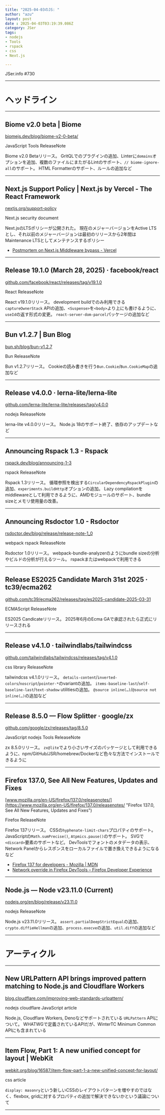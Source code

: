 ```yaml
---
title: "2025-04-03のJS: "
author: "azu"
layout: post
date : 2025-04-03T03:19:39.086Z
category: JSer
tags:
- nodejs
- Tools
- rspack
- css
- Next.js

---
```


JSer.info #730

----

<h1 class="site-genre">ヘッドライン</h1>

----

## Biome v2.0 beta | Biome
[biomejs.dev/blog/biome-v2-0-beta/](https://biomejs.dev/blog/biome-v2-0-beta/ "Biome v2.0 beta | Biome")
<p class="jser-tags jser-tag-icon"><span class="jser-tag">JavaScript</span> <span class="jser-tag">Tools</span> <span class="jser-tag">ReleaseNote</span></p>

Biome v2.0 Betaリリース。
GritQLでのプラグインの追加、Linterに`domains`オプションを追加、複数のファイルにまたがるLintのサポート、`// biome-ignore-all`のサポート。
HTML Formatterのサポート、ルールの追加など


----

## Next.js Support Policy | Next.js by Vercel - The React Framework
[nextjs.org/support-policy](https://nextjs.org/support-policy "Next.js Support Policy | Next.js by Vercel - The React Framework")
<p class="jser-tags jser-tag-icon"><span class="jser-tag">Next.js</span> <span class="jser-tag">security</span> <span class="jser-tag">document</span></p>

Next.jsのLTSポリシーが公開された。
現在のメジャーバージョンをActive LTSとし、それ以前のメジャーバージョンは最初のリリースから2年間はMaintenance LTSとしてメンテナンスするポリシー

- [Postmortem on Next.js Middleware bypass - Vercel](https://vercel.com/blog/postmortem-on-next-js-middleware-bypass "Postmortem on Next.js Middleware bypass - Vercel")

----

## Release 19.1.0 (March 28, 2025) · facebook/react
[github.com/facebook/react/releases/tag/v19.1.0](https://github.com/facebook/react/releases/tag/v19.1.0 "Release 19.1.0 (March 28, 2025) · facebook/react")
<p class="jser-tags jser-tag-icon"><span class="jser-tag">React</span> <span class="jser-tag">ReleaseNote</span></p>

React v19.1.0リリース。
development buildでのみ利用できる`captureOwnerStack` APIの追加、`<Suspense>`を`<body>`より上にも書けるように、`useId`の返す形式の変更。
`react-server-dom-parcel`パッケージの追加など


----

## Bun v1.2.7 | Bun Blog
[bun.sh/blog/bun-v1.2.7](https://bun.sh/blog/bun-v1.2.7 "Bun v1.2.7 | Bun Blog")
<p class="jser-tags jser-tag-icon"><span class="jser-tag">Bun</span> <span class="jser-tag">ReleaseNote</span></p>

Bun v1.2.7リリース。
Cookieの読み書きを行う`Bun.Cookie`/`Bun.CookieMap`の追加など


----

## Release v4.0.0 · lerna-lite/lerna-lite
[github.com/lerna-lite/lerna-lite/releases/tag/v4.0.0](https://github.com/lerna-lite/lerna-lite/releases/tag/v4.0.0 "Release v4.0.0 · lerna-lite/lerna-lite")
<p class="jser-tags jser-tag-icon"><span class="jser-tag">nodejs</span> <span class="jser-tag">ReleaseNote</span></p>

lerna-lite v4.0.0リリース。
Node.js 18のサポート終了、依存のアップデートなど


----

## Announcing Rspack 1.3 - Rspack
[rspack.dev/blog/announcing-1-3](https://rspack.dev/blog/announcing-1-3 "Announcing Rspack 1.3 - Rspack")
<p class="jser-tags jser-tag-icon"><span class="jser-tag">rspack</span> <span class="jser-tag">ReleaseNote</span></p>

Rspack 1.3リリース。
循環参照を検出する`CircularDependencyRspackPlugin`の追加、`experiments.buildHttp`オプションの追加。
Lazy compilationをmiddlewareとして利用できるように、AMDモジュールのサポート、bundle sizeとメモリ使用量の改善。


----

## Announcing Rsdoctor 1.0 - Rsdoctor
[rsdoctor.dev/blog/release/release-note-1\_0](https://rsdoctor.dev/blog/release/release-note-1_0 "Announcing Rsdoctor 1.0 - Rsdoctor")
<p class="jser-tags jser-tag-icon"><span class="jser-tag">webpack</span> <span class="jser-tag">rspack</span> <span class="jser-tag">ReleaseNote</span></p>

Rsdoctor 1.0リリース。
webpack-bundle-analyzerのようにbundle sizeの分析やビルドの分析が行えるツール。
rspackまたはwebpackで利用できる


----

## Release ES2025 Candidate March 31st 2025 · tc39/ecma262
[github.com/tc39/ecma262/releases/tag/es2025-candidate-2025-03-31](https://github.com/tc39/ecma262/releases/tag/es2025-candidate-2025-03-31 "Release ES2025 Candidate March 31st 2025 · tc39/ecma262")
<p class="jser-tags jser-tag-icon"><span class="jser-tag">ECMAScript</span> <span class="jser-tag">ReleaseNote</span></p>

ES2025 Candicateリリース。
2025年6月のEcma GAで承認されたら正式にリリースされる


----

## Release v4.1.0 · tailwindlabs/tailwindcss
[github.com/tailwindlabs/tailwindcss/releases/tag/v4.1.0](https://github.com/tailwindlabs/tailwindcss/releases/tag/v4.1.0 "Release v4.1.0 · tailwindlabs/tailwindcss")
<p class="jser-tags jser-tag-icon"><span class="jser-tag">css</span> <span class="jser-tag">library</span> <span class="jser-tag">ReleaseNote</span></p>

tailwindcss v4.1.0リリース。
`details-content`/`inverted-colors`/`noscript`/`pointer-*`のvariantの追加。
`items-baseline-last`/`self-baseline-last`/`text-shadow` utilitiesの追加。
`@source inline(…)`/`@source not inline(…)`の追加など


----

## Release 8.5.0 — Flow Splitter · google/zx
[github.com/google/zx/releases/tag/8.5.0](https://github.com/google/zx/releases/tag/8.5.0 "Release 8.5.0 — Flow Splitter · google/zx")
<p class="jser-tags jser-tag-icon"><span class="jser-tag">JavaScript</span> <span class="jser-tag">nodejs</span> <span class="jser-tag">Tools</span> <span class="jser-tag">ReleaseNote</span></p>

zx 8.5.0リリース。
`zx@lite`でより小さいサイズのパッケージとして利用できるように、npm/GitHub/JSR/homebrew/Dockerなど色々な方法でインストールできるように


----

## Firefox 137.0, See All New Features, Updates and Fixes
[www.mozilla.org/en-US/firefox/137.0/releasenotes/](https://www.mozilla.org/en-US/firefox/137.0/releasenotes/ "Firefox 137.0, See All New Features, Updates and Fixes")
<p class="jser-tags jser-tag-icon"><span class="jser-tag">Firefox</span> <span class="jser-tag">ReleaseNote</span></p>

Firefox 137リリース。
CSSの`hyphenate-limit-chars`プロパティのサポート。
JavaScriptの`Math.sumPrecise()`, `Atpmics.pause()`のサポート。
SVGで`<discard>`要素のサポートなど。
DevToolsでフォントのメタデータの表示、Network Panelからレスポンスをローカルファイルで置き換えできるようになるなど

- [Firefox 137 for developers - Mozilla | MDN](https://developer.mozilla.org/en-US/docs/Mozilla/Firefox/Releases/137 "Firefox 137 for developers - Mozilla | MDN")
- [Network override in Firefox DevTools – Firefox Developer Experience](https://fxdx.dev/network-override-in-firefox-devtools/ "Network override in Firefox DevTools – Firefox Developer Experience")

----

## Node.js — Node v23.11.0 (Current)
[nodejs.org/en/blog/release/v23.11.0](https://nodejs.org/en/blog/release/v23.11.0 "Node.js — Node v23.11.0 (Current)")
<p class="jser-tags jser-tag-icon"><span class="jser-tag">nodejs</span> <span class="jser-tag">ReleaseNote</span></p>

Node.js v23.11.0リリース。
`assert.partialDeepStrictEqual`の追加、`crypto.diffieHellman`の追加、`process.execve`の追加、`util.diff`の追加など


----
<h1 class="site-genre">アーティクル</h1>

----

## New URLPattern API brings improved pattern matching to Node.js and Cloudflare Workers
[blog.cloudflare.com/improving-web-standards-urlpattern/](https://blog.cloudflare.com/improving-web-standards-urlpattern/ "New URLPattern API brings improved pattern matching to Node.js and Cloudflare Workers")
<p class="jser-tags jser-tag-icon"><span class="jser-tag">nodejs</span> <span class="jser-tag">cloudflare</span> <span class="jser-tag">JavaScript</span> <span class="jser-tag">article</span></p>

Node.js, Cloudflare Workers, Denoなどサポートされている `URLPattern` APIについて。
WHATWGで定義されているAPIだが、WinterTC Minimum Common APIにも含まれている


----

## Item Flow, Part 1: A new unified concept for layout | WebKit
[webkit.org/blog/16587/item-flow-part-1-a-new-unified-concept-for-layout/](https://webkit.org/blog/16587/item-flow-part-1-a-new-unified-concept-for-layout/ "Item Flow, Part 1: A new unified concept for layout | WebKit")
<p class="jser-tags jser-tag-icon"><span class="jser-tag">css</span> <span class="jser-tag">article</span></p>

`display: masonry`という新しいCSSのレイアウトパターンを増やすのではなく、flexbox, gridに対するプロパティの追加で解決できないかという議論について


----
